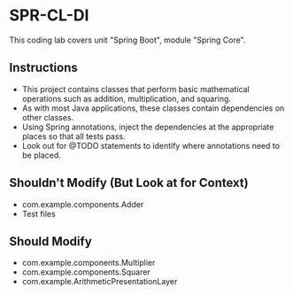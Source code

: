 # SPR-CL-DI

This coding lab covers unit "Spring Boot", module "Spring Core".

## Instructions

- This project contains classes that perform basic mathematical operations such as addition, multiplication, and squaring.
- As with most Java applications, these classes contain dependencies on other classes.
- Using Spring annotations, inject the dependencies at the appropriate places so that all tests pass.
- Look out for @TODO statements to identify where annotations need to be placed.

## Shouldn't Modify (But Look at for Context)

- com.example.components.Adder
- Test files

## Should Modify

- com.example.components.Multiplier
- com.example.components.Squarer
- com.example.ArithmeticPresentationLayer
